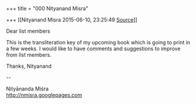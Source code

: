 +++
title = "000 Nityanand Misra"

+++
[[Nityanand Misra	2015-06-10, 23:25:49 [Source](https://groups.google.com/g/samskrita/c/JRuJw-Z5mlw)]]



Dear list members

  

This is the transliteration key of my upcoming book which is going to print in a few weeks. I would like to have comments and suggestions to improve from list members.

  

Thanks, Nityanand

--  

Nityānanda Miśra  
<http://nmisra.googlepages.com>  
  

